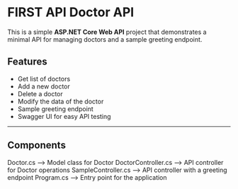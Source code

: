 # FIRST API Doctor API

This is a simple **ASP.NET Core Web API** project that demonstrates a minimal API for managing doctors and a sample greeting endpoint.

##  Features

-  Get list of doctors
-  Add a new doctor
-  Delete a doctor
-  Modify the data of the doctor
-  Sample greeting endpoint
-  Swagger UI for easy API testing

---
## Components

Doctor.cs               --> Model class for Doctor
DoctorController.cs     --> API controller for Doctor operations
SampleController.cs     --> API controller with a greeting endpoint
Program.cs              --> Entry point for the application


